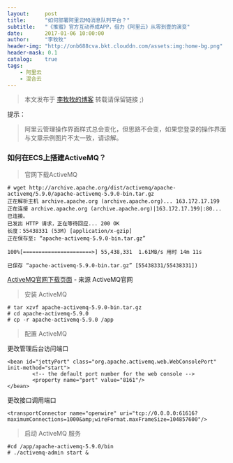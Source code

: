 ```yaml
---
layout:     post
title:      "如何部署阿里云MQ消息队列平台？"
subtitle:   "《推蜜》官方互动养成APP，借力《阿里云》从零到壹的演变"
date:       2017-01-06 10:00:00
author:     "李牧牧"
header-img: "http://onb688cva.bkt.clouddn.com/assets:img:home-bg.png"
header-mask: 0.1
catalog:    true
tags:
    - 阿里云
    - 混合云
---
```


> 本文发布于 [李牧牧的博客](http://limumu.me) 转载请保留链接 ;)

  



提示：

> 阿里云管理操作界面样式总会变化，但思路不会变，如果您登录的操作界面与文章示例图片不太一致，请谅解。



### 如何在ECS上搭建ActiveMQ？

> 官网下载ActiveMQ

```
# wget http://archive.apache.org/dist/activemq/apache-activemq/5.9.0/apache-activemq-5.9.0-bin.tar.gz
正在解析主机 archive.apache.org (archive.apache.org)... 163.172.17.199
正在连接 archive.apache.org (archive.apache.org)|163.172.17.199|:80... 已连接。
已发出 HTTP 请求，正在等待回应... 200 OK
长度：55438331 (53M) [application/x-gzip]
正在保存至: “apache-activemq-5.9.0-bin.tar.gz”

100%[======================>] 55,438,331  1.61MB/s 用时 14m 11s

已保存 “apache-activemq-5.9.0-bin.tar.gz” [55438331/55438331])
```

[ActiveMQ官网下载页面](http://activemq.apache.org/download-archives.html "ActiveMQ官网下载页面")  - 来源 ActiveMQ官网

> 安装 ActiveMQ

```
# tar xzvf apache-activemq-5.9.0-bin.tar.gz
# cd apache-activemq-5.9.0
# cp -r apache-activemq-5.9.0 /app
```

> 配置 ActiveMQ

更改管理后台访问端口

```
<bean id="jettyPort" class="org.apache.activemq.web.WebConsolePort" init-method="start">
        <!-- the default port number for the web console -->
        <property name="port" value="8161"/>
</bean>
```

更改接口调用端口

```
<transportConnector name="openwire" uri="tcp://0.0.0.0:61616?maximumConnections=1000&amp;wireFormat.maxFrameSize=104857600"/>
```



> 启动 ActiveMQ 服务

```
#cd /app/apache-activemq-5.9.0/bin
# ./activemq-admin start &
```












